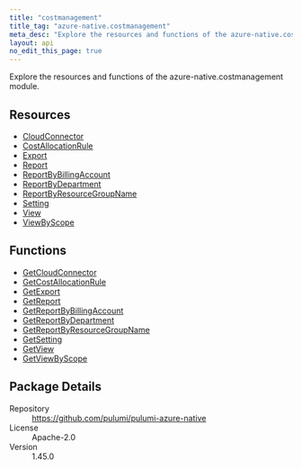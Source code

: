 ```yaml
---
title: "costmanagement"
title_tag: "azure-native.costmanagement"
meta_desc: "Explore the resources and functions of the azure-native.costmanagement module."
layout: api
no_edit_this_page: true
---
```


<!-- WARNING: this file was generated by Pulumi Docs Generator. -->
<!-- Do not edit by hand unless you're certain you know what you are doing! -->

Explore the resources and functions of the azure-native.costmanagement module.

<h2 id="resources">Resources</h2>
<ul class="api">
    <li><a href="cloudconnector" title="CloudConnector"><span class="api-symbol api-symbol--resource"></span>CloudConnector</a></li>
    <li><a href="costallocationrule" title="CostAllocationRule"><span class="api-symbol api-symbol--resource"></span>CostAllocationRule</a></li>
    <li><a href="export" title="Export"><span class="api-symbol api-symbol--resource"></span>Export</a></li>
    <li><a href="report" title="Report"><span class="api-symbol api-symbol--resource"></span>Report</a></li>
    <li><a href="reportbybillingaccount" title="ReportByBillingAccount"><span class="api-symbol api-symbol--resource"></span>ReportByBillingAccount</a></li>
    <li><a href="reportbydepartment" title="ReportByDepartment"><span class="api-symbol api-symbol--resource"></span>ReportByDepartment</a></li>
    <li><a href="reportbyresourcegroupname" title="ReportByResourceGroupName"><span class="api-symbol api-symbol--resource"></span>ReportByResourceGroupName</a></li>
    <li><a href="setting" title="Setting"><span class="api-symbol api-symbol--resource"></span>Setting</a></li>
    <li><a href="view" title="View"><span class="api-symbol api-symbol--resource"></span>View</a></li>
    <li><a href="viewbyscope" title="ViewByScope"><span class="api-symbol api-symbol--resource"></span>ViewByScope</a></li>
</ul>

<h2 id="functions">Functions</h2>
<ul class="api">
    <li><a href="getcloudconnector" title="GetCloudConnector"><span class="api-symbol api-symbol--function"></span>GetCloudConnector</a></li>
    <li><a href="getcostallocationrule" title="GetCostAllocationRule"><span class="api-symbol api-symbol--function"></span>GetCostAllocationRule</a></li>
    <li><a href="getexport" title="GetExport"><span class="api-symbol api-symbol--function"></span>GetExport</a></li>
    <li><a href="getreport" title="GetReport"><span class="api-symbol api-symbol--function"></span>GetReport</a></li>
    <li><a href="getreportbybillingaccount" title="GetReportByBillingAccount"><span class="api-symbol api-symbol--function"></span>GetReportByBillingAccount</a></li>
    <li><a href="getreportbydepartment" title="GetReportByDepartment"><span class="api-symbol api-symbol--function"></span>GetReportByDepartment</a></li>
    <li><a href="getreportbyresourcegroupname" title="GetReportByResourceGroupName"><span class="api-symbol api-symbol--function"></span>GetReportByResourceGroupName</a></li>
    <li><a href="getsetting" title="GetSetting"><span class="api-symbol api-symbol--function"></span>GetSetting</a></li>
    <li><a href="getview" title="GetView"><span class="api-symbol api-symbol--function"></span>GetView</a></li>
    <li><a href="getviewbyscope" title="GetViewByScope"><span class="api-symbol api-symbol--function"></span>GetViewByScope</a></li>
</ul>

<h2 id="package-details">Package Details</h2>
<dl class="package-details">
	<dt>Repository</dt>
	<dd><a href="https://github.com/pulumi/pulumi-azure-native">https://github.com/pulumi/pulumi-azure-native</a></dd>
	<dt>License</dt>
	<dd>Apache-2.0</dd>
	<dt>Version</dt>
	<dd>1.45.0</dd>
</dl>

